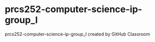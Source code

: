 # prcs252-computer-science-ip-group_l
prcs252-computer-science-ip-group_l created by GitHub Classroom
